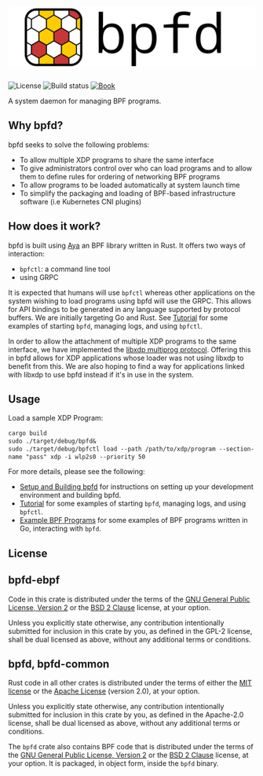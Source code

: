 # [![bpfd](./docs/img/bpfd.svg)](https://bpfd.netlify.app/)

![License][license-badge]
![Build status][build-badge]
[![Book][book-badge]][book-url]

[license-badge]: https://img.shields.io/badge/license-MIT%2FApache--2.0-blue?style=for-the-badge
[build-badge]: https://img.shields.io/github/actions/workflow/status/redhat-et/bpfd/build.yml?branch=main&style=for-the-badge
[book-badge]: https://img.shields.io/badge/read%20the-book-9cf.svg?style=for-the-badge&logo=mdbook
[book-url]: https://bpfd.netlify.app/

A system daemon for managing BPF programs.

## Why bpfd?

bpfd seeks to solve the following problems:

- To allow multiple XDP programs to share the same interface
- To give administrators control over who can load programs and to allow them to
  define rules for ordering of networking BPF programs
- To allow programs to be loaded automatically at system launch time
- To simplify the packaging and loading of BPF-based infrastructure software (i.e Kubernetes CNI plugins)

## How does it work?

bpfd is built using [Aya](https://aya-rs.dev) an BPF library written in Rust.
It offers two ways of interaction:

- `bpfctl`: a command line tool
- using GRPC

It is expected that humans will use `bpfctl` whereas other applications on the system wishing to load programs using
bpfd will use the GRPC. This allows for API bindings to be generated in any language supported by protocol buffers.
We are initially targeting Go and Rust.
See [Tutorial](docs/tutorial.md) for some examples of starting `bpfd`, managing logs, and using `bpfctl`.

In order to allow the attachment of multiple XDP programs to the same interface, we have implemented the
[libxdp multiprog protocol](https://github.com/xdp-project/xdp-tools/blob/master/lib/libxdp/protocol.org).
Offering this in bpfd allows for XDP applications whose loader was not using libxdp to benefit from this.
We are also hoping to find a way for applications linked with libxdp to use bpfd instead if it's
in use in the system.

## Usage

Load a sample XDP Program:

```console
cargo build
sudo ./target/debug/bpfd&
sudo ./target/debug/bpfctl load --path /path/to/xdp/program --section-name "pass" xdp -i wlp2s0 --priority 50
```

For more details, please see the following:

- [Setup and Building bpfd](docs/building-bpfd.md) for instructions on setting up
  your development environment and building bpfd.
- [Tutorial](docs/tutorial.md) for some examples of starting `bpfd`, managing
  logs, and using `bpfctl`.
- [Example BPF Programs](docs/example-bpf.md) for some examples of BPF programs
  written in Go, interacting with `bpfd`.

## License

## bpfd-ebpf

Code in this crate is distributed under the terms of the [GNU General Public
License, Version 2] or the [BSD 2 Clause] license, at your option.

Unless you explicitly state otherwise, any contribution intentionally submitted
for inclusion in this crate by you, as defined in the GPL-2 license, shall be
dual licensed as above, without any additional terms or conditions.

## bpfd, bpfd-common

Rust code in all other crates is distributed under the terms of either the [MIT
license] or the [Apache License] (version 2.0), at your option.

Unless you explicitly state otherwise, any contribution intentionally submitted
for inclusion in this crate by you, as defined in the Apache-2.0 license, shall
be dual licensed as above, without any additional terms or conditions.

The `bpfd` crate also contains BPF code that is distributed under the terms of
the [GNU General Public License, Version 2] or the [BSD 2 Clause] license, at
your option. It is packaged, in object form, inside the `bpfd` binary.

[MIT license]: LICENSE-MIT
[Apache license]: LICENSE-APACHE
[GNU General Public License, Version 2]: LICENSE-GPL
[BSD 2 Clause]: LICENSE-BSD2
